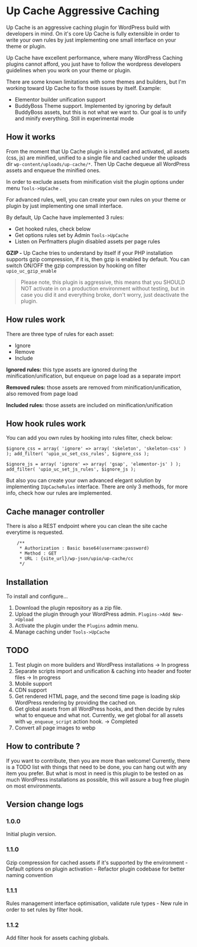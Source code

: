 Up Cache Aggressive Caching 
==================
Up Cache is an aggressive caching plugin for WordPress build with developers in mind. 
On it's core Up Cache is fully extensible in order to write your own rules by just implementing 
one small interface on your theme or plugin.

Up Cache have excellent performance, where many WordPress Caching plugins 
cannot afford, you just have to follow the wordpress developers 
guidelines when you work on your theme or plugin.

There are some known limitations with some themes and builders, but I'm working toward Up Cache to fix those issues by itself.
Example:
 - Elementor builder unification support
 - BuddyBoss Theme support. Implemented by ignoring by default BuddyBoss assets, but this is not what we want to. Our goal is to unify and minify everything. Still in experimental mode

How it works
------------------
From the moment that Up Cache plugin is installed and activated, 
all assets (css, js) are minified, unified to a single file and cached under the uploads dir `wp-content/uploads/up-cache/*`. 
Then Up Cache dequeue all WordPress assets and enqueue the minified ones. 

In order to exclude assets from minification visit the plugin options under menu `Tools->UpCache` .

For advanced rules, well, you can create your own rules on your theme or plugin by just implementing one small interface.

By default, Up Cache have implemented 3 rules:

- Get hooked rules, check below
- Get options rules set by Admin `Tools->UpCache`
- Listen on Perfmatters plugin disabled assets per page rules

**GZIP -** Up Cache tries to understand by itself if your PHP installation supports 
gzip compression, if it is, then gzip is enabled by default. 
You can switch ON/OFF the gzip compression by hooking on filter `upio_uc_gzip_enable`

> Please note, this plugin is aggressive,
> this means that you SHOULD NOT activate in on a production environment without testing,
> but in case you did it and everything broke, don't worry, just deactivate the plugin.

How rules work
------------------
There are three type of rules for each asset:
- Ignore
- Remove
- Include

**Ignored rules:** this type assets are ignored during the minification/unification, but enqueue on page load as a separate import

**Removed rules:** those assets are removed from minification/unification, also removed from page load

**Included rules:** those assets are included on minification/unification

How hook rules work
------------------
You can add you own rules by hooking into rules filter, check below:

`$ignore_css = array( 'ignore' => array( 'skeleton', 'skeleton-css' ) );
add_filter( 'upio_uc_set_css_rules', $ignore_css );
`

`$ignore_js = array( 'ignore' => array( 'gsap', 'elementor-js' ) );
add_filter( 'upio_uc_set_js_rules', $ignore_js );
`

But also you can create your own advanced elegant solution by implementing `IUpCacheRules` interface. 
There are only 3 methods, for more info, check how our rules are implemented.

Cache manager controller
------------------
There is also a REST endpoint where you can clean the site cache everytime is requested.

        /**
         * Authorization : Basic base64(username:password)
         * Method : GET
         * URL : {site_url}/wp-json/upio/up-cache/cc
         */

Installation
------------
To install and configure...

1. Download the plugin repository as a zip file.
2. Upload the plugin through your WordPress admin. `Plugins->Add New->Upload`
3. Activate the plugin under the `Plugins` admin menu.
4. Manage caching under `Tools->UpCache`

TODO
------------
1. Test plugin on more builders and WordPress installations -> In progress
2. Separate scripts import and unification & caching into header and footer files -> In progress
3. Mobile support
4. CDN support
5. Get rendered HTML page, and the second time page is loading skip WordPress rendering by providing the cached on.
6. Get global assets from all WordPress hooks, and then decide by rules what to enqueue and what not. Currently, we get global for all assets with `wp_enqueue_script` action hook. -> Completed
7. Convert all page images to webp 

How to contribute ?
------------
If you want to contribute, then you are more than welcome! 
Currently, there is a TODO list with things that need to be done, you can hang out with any item you prefer. 
But what is most in need is this plugin to be tested on as much WordPress installations as possible, 
this will assure a bug free plugin on most environments.

Version change logs
--------------
### 1.0.0
Initial plugin version.
### 1.1.0
Gzip compression for cached assets if it's supported by the environment - Default options on plugin activation - Refactor plugin codebase for better naming convention
### 1.1.1
Rules management interface optimisation, validate rule types  - New rule in order to set rules by filter hook.
### 1.1.2
Add filter hook for assets caching globals.
